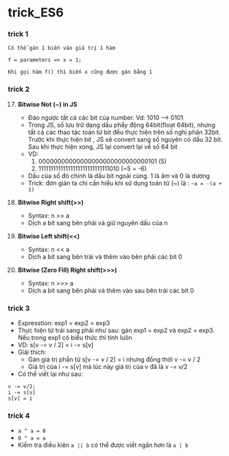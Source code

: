 # trick_ES6

### trick 1
```
Có thể gán 1 biến vào giá trị 1 hàm

f = parameters => x = 1;

Khi gọi hàm f() thì biến x cũng được gán bằng 1
```


### trick 2
17. **Bitwise Not (~) in JS**
    * Đảo ngược tất cả các bit của number. Vd: 1010 --> 0101
    * Trong JS, số lưu trữ dạng dấu phẩy động 64bit(float 64bit), nhưng tất cả các thao tác toán tử bit đều thực hiện trên số nghị phân 32bit. Trước khi thực hiện bit , JS sẽ convert sang số nguyên có dấu 32 bit. Sau khi thực hiện xong, JS lại convert lại về số 64 bit
    * VD: 
         1. 00000000000000000000000000000101 (5)
         2. 11111111111111111111111111111010 (~5 = -6)
    * Dấu của số đó chính là dấu bit ngoài cùng. 1 là âm và 0 là dương
    * Trick: đơn giản ta chỉ cần hiểu khi sử dụng toán tử (~) là : ```~a = -(a + 1)```
   
18. **Bitwise Right shift(>>)**
    * Syntax: n >> a
    * Dịch a bit sang bên phải và giữ nguyên dấu của n
    
19. **Bitwise Left shift(<<)**
    * Syntax: n << a
    * Dịch a bit sang bên trái và thêm vào bên phải các bit 0

29. **Bitwise (Zero Fill) Right shift(>>>)**
    * Syntax: n >>> a
    * Dịch a bit sang bên phải và thêm vào sau bên trái các bit 0

### trick 3
   * Expresstion: exp1 = exp2 = exp3
   * Thực hiện từ trái sang phải như sau: gán exp1 = exp2 và exp2 = exp3. Nếu trong exp1 có biểu thức thì tính luôn
   * VD: s[v -= v / 2] = i -= s[v]
   * Giải thích: 
       * Gán giá trị phần tử s[v -= v / 2] = i nhưng đồng thời v -= v / 2
       * Giá trị của i -= s[v] mà lúc này giá trị của v đã là v -= v/2
   * Có thể viết lại như sau:
   ```
   v -= v/2;
   i -= s[v]
   s[v] = i
   ```
   

### trick 4
   * ```a ^ a = 0```
   * ```0 ^ a = a```
   * Kiểm tra điều kiện ```a || b``` có thể được viết ngắn hơn là ```a | b```
